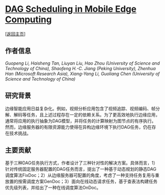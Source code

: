 # [DAG Scheduling in Mobile Edge Computing](https://doi.org/10.1145/3616374)

\[[返回主页](https://github.com/withhaotian/awesome-edge-AI-papers.git)\]

## 作者信息
*Guopeng Li, Haisheng Tan, Liuyan Liu, Hao Zhou (University of Science and Technology of China), Shaofeng H.-C. Jiang (Peking University), Zhenhua Han (Microsoft Research Asia), Xiang-Yang Li, Guoliang Chen (University of Science and Technology of China)*

## 研究背景
边缘智能应用日益复杂化。例如，视频分析应用包含了视频追踪、视频编码、帧分解、解码等任务，且上述过程存在一定的依赖关系。为了更高效地执行边缘应用，通常将应用的执行抽象为DAG模型，并将任务的计算映射为图节点的有序执行。然而，边缘服务器的有限资源能力使得在异构边缘环境下执行DAG任务，仍在存在技术挑战。

## 主要贡献
基于三种DAG任务执行方式，作者设计了三种针对性的解决方案。具体而言，1）针对传统固定服务器配置的DAG任务而言，提出了一种基于动态规划的静态DAG调度算法FixDoc；2）从边缘服务器可配置的角度，考虑了一种支持任务复用与重放置的按需调度方案GenDoc；3）面向在线动态请求任务，基于查表法构建任务优先级列表，并给出了一种在线调度算法OnDoc。